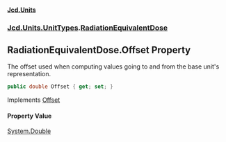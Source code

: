 #### [Jcd.Units](index.md 'index')
### [Jcd.Units.UnitTypes](Jcd.Units.UnitTypes.md 'Jcd.Units.UnitTypes').[RadiationEquivalentDose](Jcd.Units.UnitTypes.RadiationEquivalentDose.md 'Jcd.Units.UnitTypes.RadiationEquivalentDose')

## RadiationEquivalentDose.Offset Property

The offset used when computing values going to and from the base unit's representation.

```csharp
public double Offset { get; set; }
```

Implements [Offset](Jcd.Units.IUnitOfMeasure_TUnits_.Offset.md 'Jcd.Units.IUnitOfMeasure<TUnits>.Offset')

#### Property Value
[System.Double](https://docs.microsoft.com/en-us/dotnet/api/System.Double 'System.Double')